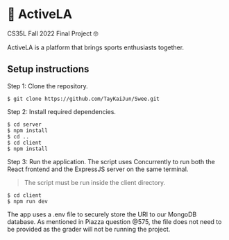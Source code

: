 # 💪 ActiveLA
CS35L Fall 2022 Final Project 🤓

ActiveLA is a platform that brings sports enthusiasts together.

## Setup instructions
Step 1: Clone the repository.
```
$ git clone https://github.com/TayKaiJun/Swee.git
```
Step 2: Install required dependencies.
```
$ cd server
$ npm install
$ cd ..
$ cd client
$ npm install
```
Step 3: Run the application. The script uses Concurrently to run both the React frontend and the ExpressJS server on the same terminal. 
> The script must be run inside the client directory.
```
$ cd client
$ npm run dev
```
The app uses a .env file to securely store the URI to our MongoDB database. As mentioned in Piazza question @575, the file does not need to be provided as the grader will not be running the project.


